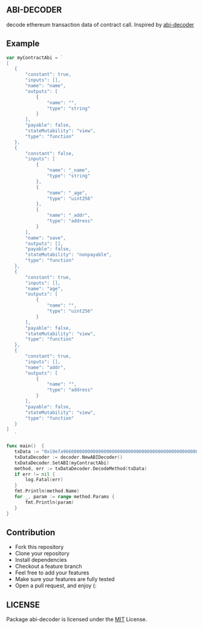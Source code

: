  ## ABI-DECODER
 decode ethereum transaction data of contract call. Inspired by [abi-decoder](https://github.com/ConsenSys/abi-decoder)

 ## Example
 ```go
var myContractAbi = `
[
	{
		"constant": true,
		"inputs": [],
		"name": "name",
		"outputs": [
			{
				"name": "",
				"type": "string"
			}
		],
		"payable": false,
		"stateMutability": "view",
		"type": "function"
	},
	{
		"constant": false,
		"inputs": [
			{
				"name": "_name",
				"type": "string"
			},
			{
				"name": "_age",
				"type": "uint256"
			},
			{
				"name": "_addr",
				"type": "address"
			}
		],
		"name": "save",
		"outputs": [],
		"payable": false,
		"stateMutability": "nonpayable",
		"type": "function"
	},
	{
		"constant": true,
		"inputs": [],
		"name": "age",
		"outputs": [
			{
				"name": "",
				"type": "uint256"
			}
		],
		"payable": false,
		"stateMutability": "view",
		"type": "function"
	},
	{
		"constant": true,
		"inputs": [],
		"name": "addr",
		"outputs": [
			{
				"name": "",
				"type": "address"
			}
		],
		"payable": false,
		"stateMutability": "view",
		"type": "function"
	}
]
	`

func main()  {
	txData := "0x19e7a9660000000000000000000000000000000000000000000000000000000000000060000000000000000000000000000000005a4728ca063b522c0b728f8000000000000000000000000000000000839c6f5a014cbfa319e8fdfa01aac186638945a80000000000000000000000000000000000000000000000000000000000000006e5b08fe6988e0000000000000000000000000000000000000000000000000000"
	txDataDecoder := decoder.NewABIDecoder()
	txDataDecoder.SetABI(myContractAbi)
	method, err := txDataDecoder.DecodeMethod(txData)
	if err != nil {
		log.Fatal(err)
	}
	fmt.Println(method.Name)
	for _, param := range method.Params {
		fmt.Println(param)
	}
}
 ```


## Contribution
- Fork this repository
- Clone your repository
- Install dependencies
- Checkout a feature branch
- Feel free to add your features
- Make sure your features are fully tested
- Open a pull request, and enjoy (:

## LICENSE
Package abi-decoder is licensed under the [MIT](/LICENSE) License.